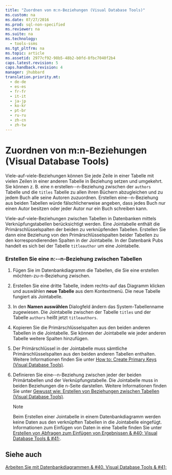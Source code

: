 ```yaml
---
title: "Zuordnen von m:n-Beziehungen (Visual Database Tools)"
ms.custom: na
ms.date: 07/27/2016
ms.prod: sql-non-specified
ms.reviewer: na
ms.suite: na
ms.technology: 
  - tools-ssms
ms.tgt_pltfrm: na
ms.topic: article
ms.assetid: 2977cf92-98b5-48b2-b0fd-8fbc7040f2b4
caps.latest.revision: 5
caps.handback.revision: 4
manager: jhubbard
translation.priority.mt: 
  - de-de
  - es-es
  - fr-fr
  - it-it
  - ja-jp
  - ko-kr
  - pt-br
  - ru-ru
  - zh-cn
  - zh-tw
---
```

# Zuordnen von m:n-Beziehungen (Visual Database Tools)
Viele\-auf\-viele-Beziehungen können Sie jede Zeile in einer Tabelle mit vielen Zeilen in einer anderen Tabelle in Beziehung setzen und umgekehrt. Sie können z. B. eine n erstellen\-\-n-Beziehung zwischen der `authors` Tabelle und die `titles` Tabelle zu allen ihren Büchern abzugleichen und zu jedem Buch alle seine Autoren zuzuordnen. Erstellen eine\-\-n-Beziehung aus beiden Tabellen würde fälschlicherweise angeben, dass jedes Buch nur einen Autor besitzen oder jeder Autor nur ein Buch schreiben kann.  
  
Viele\-auf\-viele-Beziehungen zwischen Tabellen in Datenbanken mittels Verknüpfungstabellen berücksichtigt werden. Eine Jointabelle enthält die Primärschlüsselspalten der beiden zu verknüpfenden Tabellen. Erstellen Sie dann eine Beziehung von den Primärschlüsselspalten beider Tabellen zu den korrespondierenden Spalten in der Jointabelle. In der Datenbank Pubs handelt es sich bei der Tabelle `titleauthor` um eine Jointabelle.  
  
### Erstellen Sie eine n:\-\-n-Beziehung zwischen Tabellen  
  
1.  Fügen Sie im Datenbankdiagramm die Tabellen, die Sie eine erstellen möchten\-zu\-n-Beziehung zwischen.  
  
2.  Erstellen Sie eine dritte Tabelle, indem rechts\-auf das Diagramm klicken und auswählen **neue Tabelle** aus dem Kontextmenü. Die neue Tabelle fungiert als Jointabelle.  
  
3.  In den **Namen auswählen** Dialogfeld ändern das System\-Tabellenname zugewiesen. Die Jointabelle zwischen der Tabelle `titles` und der Tabelle `authors` heißt jetzt `titleauthors`.  
  
4.  Kopieren Sie die Primärschlüsselspalten aus den beiden anderen Tabellen in die Jointabelle. Sie können der Jointabelle wie jeder anderen Tabelle weitere Spalten hinzufügen.  
  
5.  Der Primärschlüssel in der Jointabelle muss sämtliche Primärschlüsselspalten aus den beiden anderen Tabellen enthalten. Weitere Informationen finden Sie unter [How to: Create Primary Keys (Visual Database Tools)](assetId:///85c623ca-4656-4d70-a9db-ee4d897cd214).  
  
6.  Definieren Sie eine\-\-n-Beziehung zwischen jeder der beiden Primärtabellen und der Verknüpfungstabelle. Die Jointabelle muss in beiden Beziehungen die n-Seite darstellen. Weitere Informationen finden Sie unter [Gewusst wie: Erstellen von Beziehungen zwischen Tabellen (Visual Database Tools)](assetId:///867a54b8-5be4-46e6-9702-49ae6dabf67c).  
  
    > [!NOTE]  
    > Beim Erstellen einer Jointabelle in einem Datenbankdiagramm werden keine Daten aus den verknüpften Tabellen in die Jointabelle eingefügt. Informationen zum Einfügen von Daten in eine Tabelle finden Sie unter [Erstellen von Abfragen zum Einfügen von Ergebnissen & #40; Visual Database Tools & #41;](../content/Create-Insert-Results-Queries--Visual-Database-Tools-.md).  
  
## Siehe auch  
[Arbeiten Sie mit Datenbankdiagrammen & #40. Visual Database Tools & #41;](../content/Work-with-Database-Diagrams--Visual-Database-Tools-.md)  
  
